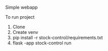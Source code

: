 Simple webapp

To run project

1. Clone
2. Create venv
3. pip install -r stock-control/requirements.txt
4. flask -app stock-control run
